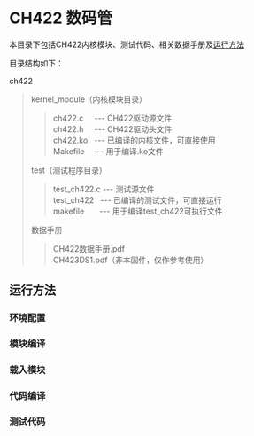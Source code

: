 # CH422 数码管

本目录下包括CH422内核模块、测试代码、相关数据手册及[运行方法](#运行方法)

目录结构如下：

ch422  
>kernel_module（内核模块目录）
>>ch422.c &nbsp;&nbsp;&nbsp; ---  CH422驱动源文件  
>>ch422.h &nbsp;&nbsp;&nbsp; ---  CH422驱动头文件  
>>ch422.ko &nbsp; ---  已编译的内核文件，可直接使用  
>>Makefile &nbsp;&nbsp; ---  用于编译.ko文件  
>> 
>test（测试程序目录）  
>>test_ch422.c  ---  测试源文件  
>>test_ch422 &nbsp; ---  已编译的测试文件，可直接运行  
>>makefile &nbsp;&nbsp;&nbsp;&nbsp;&nbsp; ---  用于编译test_ch422可执行文件  
>>
>数据手册
>>CH422数据手册.pdf  
>>CH423DS1.pdf（非本固件，仅作参考使用）

## 运行方法

### 环境配置

### 模块编译

### 载入模块

### 代码编译

### 测试代码
